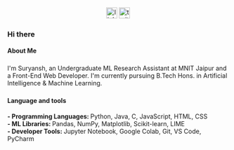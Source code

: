 

### 

<div align="center">
  <a href="https://www.linkedin.com/in/suryansh-malik/"><img src="https://img.shields.io/static/v1?message=LinkedIn&logo=linkedin&label=&color=0077B5&logoColor=white&labelColor=&style=for-the-badge" height="25" alt="linkedin logo"  /></a>
  <a href="https://twitter.com/SuryanshMalik1"><img src="https://img.shields.io/static/v1?message=Twitter&logo=twitter&label=&color=1DA1F2&logoColor=white&labelColor=&style=for-the-badge" height="25" alt="twitter logo"  /></a>
</div>

### 

### Hi there

<h4 align="left">  About Me</h3>

### 

<p align="left">I'm Suryansh, an Undergraduate ML Research Assistant at MNIT Jaipur and a Front-End Web Developer. I'm currently pursuing B.Tech Hons. in Artificial Intelligence & Machine Learning.</p>

### 

<h4 align="left"> Language and tools</h3>
<p><b>-  Programming Languages: </b>Python, Java, C, JavaScript, HTML, CSS<br><b>-  ML Libraries: </b>Pandas, NumPy, Matplotlib, Scikit-learn, LIME<br><b>-  Developer Tools: </b>Jupyter Notebook, Google Colab, Git, VS Code, PyCharm</p>


